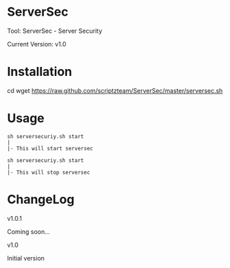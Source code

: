 ServerSec
=========

Tool: ServerSec - Server Security

Current Version: v1.0


Installation
=========
cd
wget https://raw.github.com/scriptzteam/ServerSec/master/serversec.sh


Usage
=========
```
sh serversecuriy.sh start
|
|- This will start serversec

sh serversecuriy.sh start
|
|- This will stop serversec
```

ChangeLog
=========
v1.0.1

Coming soon...


v1.0

Initial version

